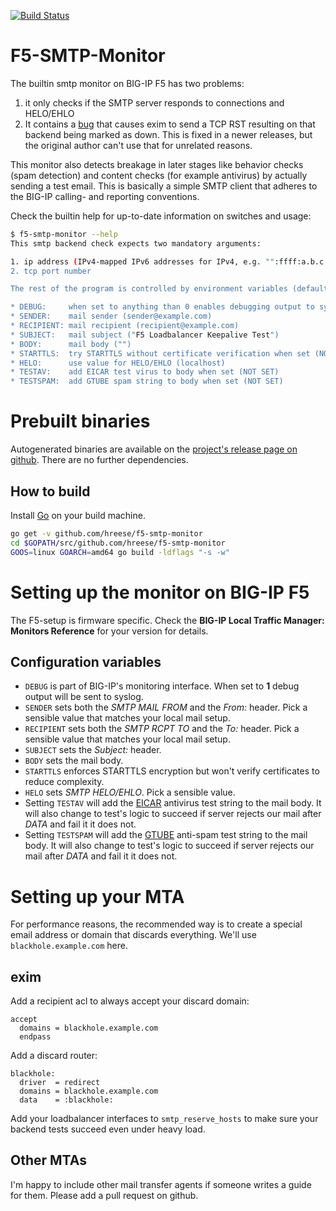 [![Build Status](https://travis-ci.org/hreese/f5-smtp-monitor.svg?branch=master)](https://travis-ci.org/hreese/f5-smtp-monitor)

# F5-SMTP-Monitor

The builtin smtp monitor on BIG-IP F5 has two problems:

1. it only checks if the SMTP server responds to connections and HELO/EHLO
2. It contains a [bug](https://support.f5.com/csp/article/K99840695) that causes exim to
   send a TCP RST resulting on that backend being marked as down. This is fixed in a newer
   releases, but the original author can't use that for unrelated reasons.

This monitor also detects breakage in later stages like behavior checks (spam detection) and
content checks (for example antivirus) by actually sending a test email. This is basically a
simple SMTP client that adheres to the BIG-IP calling- and reporting conventions.

Check the builtin help for up-to-date information on switches and usage:

```sh
$ f5-smtp-monitor --help
This smtp backend check expects two mandatory arguments:

1. ip address (IPv4-mapped IPv6 addresses for IPv4, e.g. "":ffff:a.b.c.d")
2. tcp port number

The rest of the program is controlled by environment variables (defaults in parenthesis):

* DEBUG:     when set to anything than 0 enables debugging output to syslog (0)
* SENDER:    mail sender (sender@example.com)
* RECIPIENT: mail recipient (recipient@example.com)
* SUBJECT:   mail subject ("F5 Loadbalancer Keepalive Test")
* BODY:      mail body ("")
* STARTTLS:  try STARTTLS without certificate verification when set (NOT SET)
* HELO:      use value for HELO/EHLO (localhost)
* TESTAV:    add EICAR test virus to body when set (NOT SET)
* TESTSPAM:  add GTUBE spam string to body when set (NOT SET)
```

# Prebuilt binaries

Autogenerated binaries are available on the [project's release page on
github](https://github.com/hreese/f5-smtp-monitor/releases). There are no
further dependencies.

## How to build

Install [Go](https://golang.org) on your build machine.

```sh
go get -v github.com/hreese/f5-smtp-monitor
cd $GOPATH/src/github.com/hreese/f5-smtp-monitor
GOOS=linux GOARCH=amd64 go build -ldflags "-s -w"
```

# Setting up the monitor on BIG-IP F5

The F5-setup is firmware specific. Check the **BIG-IP Local Traffic Manager: Monitors Reference**
for your version for details.

## Configuration variables

* `DEBUG` is part of BIG-IP's monitoring interface. When set to **1** debug output will be sent to syslog.
* `SENDER` sets both the *SMTP MAIL FROM* and the *From:* header. Pick a sensible value that matches your local mail setup.
* `RECIPIENT` sets both the *SMTP RCPT TO* and the *To:* header. Pick a sensible value that matches your local mail setup.
* `SUBJECT` sets the *Subject:* header.
* `BODY` sets the mail body.
* `STARTTLS` enforces STARTTLS encryption but won't verify certificates to reduce complexity.
* `HELO` sets *SMTP HELO/EHLO*. Pick a sensible value.
* Setting `TESTAV` will add the [EICAR](https://en.wikipedia.org/wiki/EICAR_test_file) antivirus test string to the mail body. It will also change to test's logic to succeed if server rejects our mail after *DATA* and fail it it does not.
* Setting `TESTSPAM` will add the [GTUBE](https://en.wikipedia.org/wiki/GTUBE) anti-spam test string to the mail body. It will also change to test's logic to succeed if server rejects our mail after *DATA* and fail it it does not.

# Setting up your MTA

For performance reasons, the recommended way is to create a special email address or
domain that discards everything. We'll use `blackhole.example.com` here.

## exim

Add a recipient acl to always accept your discard domain:

```
accept
  domains = blackhole.example.com
  endpass
```

Add a discard router:

```
blackhole:
  driver  = redirect
  domains = blackhole.example.com
  data    = :blackhole:
```

Add your loadbalancer interfaces to `smtp_reserve_hosts` to make sure your
backend tests succeed even under heavy load.

## Other MTAs

I'm happy to include other mail transfer agents if someone writes a guide for
them. Please add a pull request on github.
